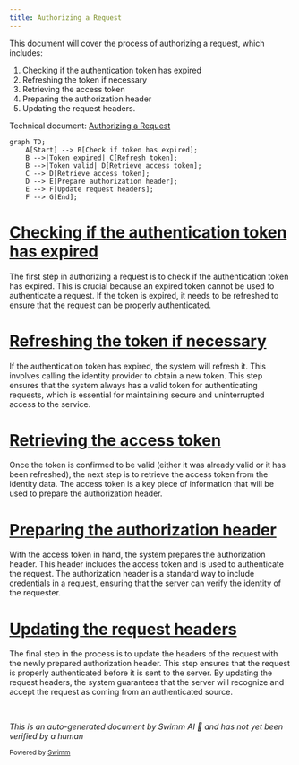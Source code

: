```yaml
---
title: Authorizing a Request
---
```

This document will cover the process of authorizing a request, which includes:

1. Checking if the authentication token has expired
2. Refreshing the token if necessary
3. Retrieving the access token
4. Preparing the authorization header
5. Updating the request headers.

Technical document: <SwmLink doc-title="Authorizing a Request">[Authorizing a Request](/.swm/authorizing-a-request.6z884pwm.sw.md)</SwmLink>

```mermaid
graph TD;
    A[Start] --> B[Check if token has expired];
    B -->|Token expired| C[Refresh token];
    B -->|Token valid| D[Retrieve access token];
    C --> D[Retrieve access token];
    D --> E[Prepare authorization header];
    E --> F[Update request headers];
    F --> G[End];
```

# [Checking if the authentication token has expired](https://app.swimm.io/repos/Z2l0aHViJTNBJTNBc2VudHJ5LWRlbW8tMSUzQSUzQVN3aW1tLURlbW8=/docs/6z884pwm#checking-if-the-authentication-token-has-expired)

The first step in authorizing a request is to check if the authentication token has expired. This is crucial because an expired token cannot be used to authenticate a request. If the token is expired, it needs to be refreshed to ensure that the request can be properly authenticated.

# [Refreshing the token if necessary](https://app.swimm.io/repos/Z2l0aHViJTNBJTNBc2VudHJ5LWRlbW8tMSUzQSUzQVN3aW1tLURlbW8=/docs/6z884pwm#refreshing-authentication)

If the authentication token has expired, the system will refresh it. This involves calling the identity provider to obtain a new token. This step ensures that the system always has a valid token for authenticating requests, which is essential for maintaining secure and uninterrupted access to the service.

# [Retrieving the access token](https://app.swimm.io/repos/Z2l0aHViJTNBJTNBc2VudHJ5LWRlbW8tMSUzQSUzQVN3aW1tLURlbW8=/docs/6z884pwm#authorizing-the-request)

Once the token is confirmed to be valid (either it was already valid or it has been refreshed), the next step is to retrieve the access token from the identity data. The access token is a key piece of information that will be used to prepare the authorization header.

# [Preparing the authorization header](https://app.swimm.io/repos/Z2l0aHViJTNBJTNBc2VudHJ5LWRlbW8tMSUzQSUzQVN3aW1tLURlbW8=/docs/6z884pwm#authorizing-the-request)

With the access token in hand, the system prepares the authorization header. This header includes the access token and is used to authenticate the request. The authorization header is a standard way to include credentials in a request, ensuring that the server can verify the identity of the requester.

# [Updating the request headers](https://app.swimm.io/repos/Z2l0aHViJTNBJTNBc2VudHJ5LWRlbW8tMSUzQSUzQVN3aW1tLURlbW8=/docs/6z884pwm#authorizing-the-request)

The final step in the process is to update the headers of the request with the newly prepared authorization header. This step ensures that the request is properly authenticated before it is sent to the server. By updating the request headers, the system guarantees that the server will recognize and accept the request as coming from an authenticated source.

&nbsp;

*This is an auto-generated document by Swimm AI 🌊 and has not yet been verified by a human*

<SwmMeta version="3.0.0" repo-id="Z2l0aHViJTNBJTNBc2VudHJ5LWRlbW8tMSUzQSUzQVN3aW1tLURlbW8=" repo-name="sentry-demo-1" doc-type="product-flows"><sup>Powered by [Swimm](/)</sup></SwmMeta>
